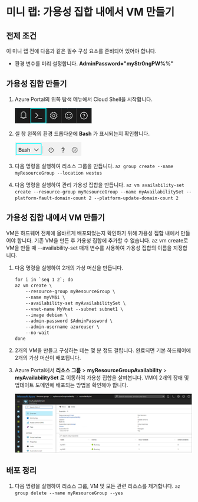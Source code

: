 ﻿# 미니 랩: 가용성 집합 내에서 VM 만들기

## 전제 조건

이 미니 랩 전에 다음과 같은 필수 구성 요소를 준비되어 있어야 합니다.

- 환경 변수를 미리 설정합니다. **AdminPassword="myStr0ngPW%%"**

## 가용성 집합 만들기

1. Azure Portal의 위쪽 탐색 메뉴에서 Cloud Shell을 시작합니다.

    ![Cloud Shell 아이콘이 강조 표시된 Azure Portal 상단 탐색 메뉴](../../Linked_Image_Files/launch_Cloud_Shell.png)

1. 셸 창 왼쪽의 환경 드롭다운에 **Bash** 가 표시되는지 확인합니다.

    ![Bash가 표시된 환경 드롭다운.](../../Linked_Image_Files/select_Bash_environment.png)

1. 다음 명령을 실행하여 리소스 그룹을 만듭니다. `az group create --name myResourceGroup --location westus`

1. 다음 명령을 실행하여 관리 가용성 집합을 만듭니다. `az vm availability-set create --resource-group myResourceGroup --name myAvailabilitySet --platform-fault-domain-count 2 --platform-update-domain-count 2`

## 가용성 집합 내에서 VM 만들기

VM은 하드웨어 전체에 올바르게 배포되었는지 확인하기 위해 가용성 집합 내에서 만들어야 합니다. 기존 VM을 만든 후 가용성 집합에 추가할 수 없습니다.
az vm create로 VM을 만들 때 --availability-set 매개 변수를 사용하여 가용성 집합의 이름을 지정합니다.

1. 다음 명령을 실행하여 2개의 가상 머신을 만듭니다.

    ```
    for i in `seq 1 2`; do
    az vm create \
        --resource-group myResourceGroup \
        --name myVM$i \
        --availability-set myAvailabilitySet \
        --vnet-name MyVnet --subnet subnet1 \
        --image debian \
        --admin-password $AdminPassword \
        --admin-username azureuser \
        --no-wait
    done
    ```

1. 2개의 VM을 만들고 구성하는 데는 몇 분 정도 걸립니다. 완료되면 기본 하드웨어에 2개의 가상 머신이 배포됩니다.

1. Azure Portal에서 **리소스 그룹** > **myResourceGroupAvailability** > **myAvailabilitySet** 로 이동하여 가용성 집합을 살펴봅니다. VM이 2개의 장애 및 업데이트 도메인에 배포되는 방법을 확인해야 합니다.

    ![새 가용성 집합을 보여주는 Azure Portal UI.](../../Linked_Image_Files/myResourceGroups_myAvailabilitySet.png)

## 배포 정리

1. 다음 명령을 실행하여 리소스 그룹, VM 및 모든 관련 리소스를 제거합니다. `az group delete --name myResourceGroup --yes`
